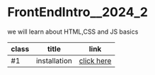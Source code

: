 # FrontEndIntro__2024_2
 we will learn about HTML,CSS and JS basics 

|class | title | link |
|-|-|-|
|#1 |installation |[click here](./classes/class1.md) |
